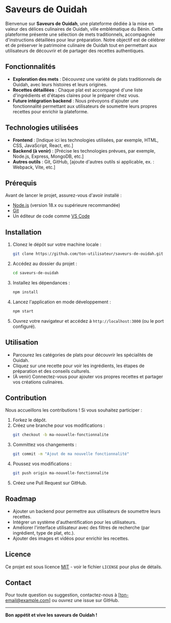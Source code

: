# Saveurs de Ouidah

Bienvenue sur **Saveurs de Ouidah**, une plateforme dédiée à la mise en valeur des délices culinaires de Ouidah, ville emblématique du Bénin. Cette plateforme présente une sélection de mets traditionnels, accompagnée d'instructions détaillées pour leur préparation. Notre objectif est de célébrer et de préserver le patrimoine culinaire de Ouidah tout en permettant aux utilisateurs de découvrir et de partager des recettes authentiques.

## Fonctionnalités

- **Exploration des mets** : Découvrez une variété de plats traditionnels de Ouidah, avec leurs histoires et leurs origines.
- **Recettes détaillées** : Chaque plat est accompagné d'une liste d'ingrédients et d'étapes claires pour le préparer chez vous.
- **Future intégration backend** : Nous prévoyons d'ajouter une fonctionnalité permettant aux utilisateurs de soumettre leurs propres recettes pour enrichir la plateforme.

## Technologies utilisées

- **Frontend** : [Indique ici les technologies utilisées, par exemple, HTML, CSS, JavaScript, React, etc.]
- **Backend (à venir)** : [Précise les technologies prévues, par exemple, Node.js, Express, MongoDB, etc.]
- **Autres outils** : Git, GitHub, [ajoute d'autres outils si applicable, ex. : Webpack, Vite, etc.]

## Prérequis

Avant de lancer le projet, assurez-vous d'avoir installé :
- [Node.js](https://nodejs.org/) (version 18.x ou supérieure recommandée)
- [Git](https://git-scm.com/)
- Un éditeur de code comme [VS Code](https://code.visualstudio.com/)

## Installation

1. Clonez le dépôt sur votre machine locale :
   ```bash
   git clone https://github.com/ton-utilisateur/saveurs-de-ouidah.git
   ```
2. Accédez au dossier du projet :
   ```bash
   cd saveurs-de-ouidah
   ```
3. Installez les dépendances :
   ```bash
   npm install
   ```
4. Lancez l'application en mode développement :
   ```bash
   npm start
   ```
5. Ouvrez votre navigateur et accédez à `http://localhost:3000` (ou le port configuré).

## Utilisation

- Parcourez les catégories de plats pour découvrir les spécialités de Ouidah.
- Cliquez sur une recette pour voir les ingrédients, les étapes de préparation et des conseils culturels.
- (À venir) Connectez-vous pour ajouter vos propres recettes et partager vos créations culinaires.

## Contribution

Nous accueillons les contributions ! Si vous souhaitez participer :
1. Forkez le dépôt.
2. Créez une branche pour vos modifications :
   ```bash
   git checkout -b ma-nouvelle-fonctionnalite
   ```
3. Committez vos changements :
   ```bash
   git commit -m "Ajout de ma nouvelle fonctionnalité"
   ```
4. Poussez vos modifications :
   ```bash
   git push origin ma-nouvelle-fonctionnalite
   ```
5. Créez une Pull Request sur GitHub.

## Roadmap

- Ajouter un backend pour permettre aux utilisateurs de soumettre leurs recettes.
- Intégrer un système d'authentification pour les utilisateurs.
- Améliorer l'interface utilisateur avec des filtres de recherche (par ingrédient, type de plat, etc.).
- Ajouter des images et vidéos pour enrichir les recettes.

## Licence

Ce projet est sous licence [MIT](LICENSE) - voir le fichier `LICENSE` pour plus de détails.

## Contact

Pour toute question ou suggestion, contactez-nous à [ton-email@example.com] ou ouvrez une issue sur GitHub.

---

**Bon appétit et vive les saveurs de Ouidah !**